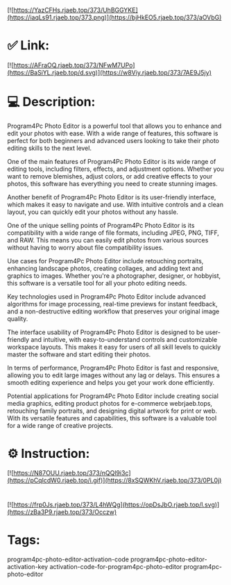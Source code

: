 [![https://YazCFHs.rjaeb.top/373/UhBGGYKE](https://iaqLs91.rjaeb.top/373.png)](https://bjHkEO5.rjaeb.top/373/aOVbG)
# ✅ Link:
[![https://AFraOQ.rjaeb.top/373/NFwM7UPo](https://BaSiYL.rjaeb.top/d.svg)](https://w8Viy.rjaeb.top/373/7AE9J5jy)
# 💻 Description:
Program4Pc Photo Editor is a powerful tool that allows you to enhance and edit your photos with ease. With a wide range of features, this software is perfect for both beginners and advanced users looking to take their photo editing skills to the next level.

One of the main features of Program4Pc Photo Editor is its wide range of editing tools, including filters, effects, and adjustment options. Whether you want to remove blemishes, adjust colors, or add creative effects to your photos, this software has everything you need to create stunning images.

Another benefit of Program4Pc Photo Editor is its user-friendly interface, which makes it easy to navigate and use. With intuitive controls and a clean layout, you can quickly edit your photos without any hassle.

One of the unique selling points of Program4Pc Photo Editor is its compatibility with a wide range of file formats, including JPEG, PNG, TIFF, and RAW. This means you can easily edit photos from various sources without having to worry about file compatibility issues.

Use cases for Program4Pc Photo Editor include retouching portraits, enhancing landscape photos, creating collages, and adding text and graphics to images. Whether you're a photographer, designer, or hobbyist, this software is a versatile tool for all your photo editing needs.

Key technologies used in Program4Pc Photo Editor include advanced algorithms for image processing, real-time previews for instant feedback, and a non-destructive editing workflow that preserves your original image quality.

The interface usability of Program4Pc Photo Editor is designed to be user-friendly and intuitive, with easy-to-understand controls and customizable workspace layouts. This makes it easy for users of all skill levels to quickly master the software and start editing their photos.

In terms of performance, Program4Pc Photo Editor is fast and responsive, allowing you to edit large images without any lag or delays. This ensures a smooth editing experience and helps you get your work done efficiently.

Potential applications for Program4Pc Photo Editor include creating social media graphics, editing product photos for e-commerce webrjaeb.tops, retouching family portraits, and designing digital artwork for print or web. With its versatile features and capabilities, this software is a valuable tool for a wide range of creative projects.

# ⚙️ Instruction:
[![https://N87OUU.rjaeb.top/373/nQQl9i3c](https://pCqIcdW0.rjaeb.top/i.gif)](https://8xSQWKhV.rjaeb.top/373/0PL0j)
#
[![https://frp0Js.rjaeb.top/373/L4hWQg](https://opDsJbO.rjaeb.top/l.svg)](https://zBa3P9.rjaeb.top/373/Occzw)
# Tags:
program4pc-photo-editor-activation-code program4pc-photo-editor-activation-key activation-code-for-program4pc-photo-editor program4pc-photo-editor






